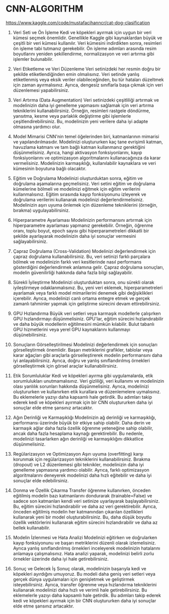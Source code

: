# CNN-ALGORITHM
https://www.kaggle.com/code/mustafacihanncr/cat-dog-clasification

1. Veri Seti ve Ön İşleme
Kedi ve köpekleri ayırmak için uygun bir veri kümesi seçmek önemlidir. Genellikle Kaggle gibi kaynaklardan büyük ve çeşitli bir veri kümesi kullanılır. Veri kümesini indirdikten sonra, resimleri ön işleme tabi tutmanız gerekebilir. Ön işleme adımları arasında resim boyutlarını yeniden şekillendirme, normalizasyon ve veri artırma gibi işlemler bulunabilir.

2. Veri Etiketleme ve Veri Düzenleme
Veri setinizdeki her resmin doğru bir şekilde etiketlendiğinden emin olmalısınız. Veri setinde yanlış etiketlenmiş veya eksik veriler olabileceğinden, bu tür hataları düzeltmek için zaman ayırmalısınız. Ayrıca, dengesiz sınıflarla başa çıkmak için veri düzenlemesi yapabilirsiniz.

3. Veri Artırma (Data Augmentation)
Veri setinizdeki çeşitliliği artırmak ve modelinizin daha iyi genelleme yapmasını sağlamak için veri artırma tekniklerini kullanabilirsiniz. Örneğin, resimleri rastgele döndürme, yansıtma, kesme veya parlaklık değiştirme gibi işlemlerle çeşitlendirebilirsiniz. Bu, modelinizin yeni verilere daha iyi adapte olmasına yardımcı olur.


4. Model Mimarisi
CNN'nin temel öğelerinden biri, katmanlarının mimarisi ve yapılandırılmasıdır. Modelinizi oluştururken kaç tane evrişimli katman, havuzlama katmanı ve tam bağlı katman kullanmanız gerektiğini düşünmelisiniz. Ayrıca, hangi aktivasyon fonksiyonlarını, kayıp fonksiyonlarını ve optimizasyon algoritmalarını kullanacağınıza da karar vermelisiniz. Modelinizin karmaşıklığı, kullanılabilir kaynaklara ve veri kümesinin boyutuna bağlı olacaktır.


5. Eğitim ve Doğrulama
Modelinizi oluşturduktan sonra, eğitim ve doğrulama aşamalarına geçmelisiniz. Veri setini eğitim ve doğrulama kümelerine bölmeli ve modelinizi eğitmek için eğitim verilerini kullanmalısınız. Eğitim sırasında kayıp fonksiyonunu izleyerek ve doğrulama verilerini kullanarak modelinizi değerlendirmelisiniz. Modelinizin aşırı uyuma önlemek için düzenleme tekniklerini (örneğin, bırakma) uygulayabilirsiniz.


6. Hiperparametre Ayarlaması
Modelinizin performansını artırmak için hiperparametre ayarlaması yapmanız gerekebilir. Örneğin, öğrenme oranı, toplu boyut, epoch sayısı gibi hiperparametreleri dikkatli bir şekilde ayarlayarak modelinizin daha iyi sonuçlar vermesini sağlayabilirsiniz.

7. Çapraz Doğrulama (Cross-Validation)
Modelinizi değerlendirmek için çapraz doğrulama kullanabilirsiniz. Bu, veri setinizi farklı parçalara bölmek ve modelinizin farklı veri kesitlerinde nasıl performans gösterdiğini değerlendirmek anlamına gelir. Çapraz doğrulama sonuçları, modelin güvenilirliği hakkında daha fazla bilgi sağlayabilir.

8. Sürekli İyileştirme
Modelinizi oluşturduktan sonra, onu sürekli olarak iyileştirmeye odaklanmalısınız. Bu, yeni veri eklemek, hiperparametreleri ayarlamak veya farklı model mimarilerini denemek gibi değişiklikleri içerebilir. Ayrıca, modelinizi canlı ortama entegre etmek ve gerçek zamanlı tahminler yapmak için geliştirme sürecini devam ettirebilirsiniz.

9. GPU Hızlandırma
Büyük veri setleri veya karmaşık modellerle çalışırken GPU hızlandırmayı düşünmelisiniz. GPU'lar, eğitim sürecini hızlandırabilir ve daha büyük modellerin eğitilmesini mümkün kılabilir. Bulut tabanlı GPU hizmetlerini veya yerel GPU kaynaklarını kullanmayı düşünebilirsiniz.

10. Sonuçların Görselleştirilmesi
Modelinizi değerlendirmek için sonuçları görselleştirmek önemlidir. Başarı metriklerini grafikler, tablolar veya karar ağaçları gibi araçlarla görselleştirerek modelin performansını daha iyi anlayabilirsiniz. Ayrıca, doğru ve yanlış sınıflandırılmış örnekleri görselleştirmek için görsel araçlar kullanabilirsiniz.

11. Etik Sorumluluklar
Kedi ve köpekleri ayırma gibi uygulamalarda, etik sorumlulukları unutmamalısınız. Veri gizliliği, veri kullanımı ve modelinizin olası yanlılık sorunları hakkında düşünmelisiniz. Ayrıca, modelinizi oluştururken ve kullanırken etik kurallara ve düzenlemelere uymalısınız.
Bu eklemelerle yazıyı daha kapsamlı hale getirdik. Bu adımları takip ederek kedi ve köpekleri ayırmak için bir CNN oluştururken daha iyi sonuçlar elde etme şansınız artacaktır.

13. Ağın Derinliği ve Karmaşıklığı
Modelinizin ağ derinliği ve karmaşıklığı, performansı üzerinde büyük bir etkiye sahip olabilir. Daha derin ve karmaşık ağlar daha fazla özellik öğrenme yeteneğine sahip olabilir, ancak daha fazla hesaplama kaynağı gerektirebilir. Bu nedenle, modelinizi tasarlarken ağın derinliği ve karmaşıklığını dikkatlice düşünmelisiniz.

14. Regülarizasyon ve Optimizasyon
Aşırı uyuma (overfitting) karşı korunmak için regülarizasyon tekniklerini kullanabilirsiniz. Bırakma (dropout) ve L2 düzenlemesi gibi teknikler, modelinizin daha iyi genelleme yapmasına yardımcı olabilir. Ayrıca, farklı optimizasyon algoritmalarını deneyerek modelinizi daha hızlı eğitebilir ve daha iyi sonuçlar elde edebilirsiniz.

15. Donma ve Özellik Çıkarma
Transfer öğrenme kullanırken, önceden eğitilmiş modelin bazı katmanlarını dondurarak (trainable=False) ve sadece son katmanları kendi veri setinize uyarlayarak başlayabilirsiniz. Bu, eğitim sürecini hızlandırabilir ve daha az veri gerektirebilir. Ayrıca, önceden eğitilmiş modelin her katmanından çıkarılan özellikleri kullanarak yeni bir model oluşturabilirsiniz. Bu, daha düşük boyutlu özellik vektörlerini kullanarak eğitim sürecini hızlandırabilir ve daha az bellek kullanabilir.

16. Modelin İzlenmesi ve Hata Analizi
Modelinizi eğitirken ve doğrularken kayıp fonksiyonunu ve başarı metriklerini düzenli olarak izlemelisiniz. Ayrıca yanlış sınıflandırılmış örnekleri inceleyerek modelinizin hatalarını anlamaya çalışmalısınız. Hata analizi yaparak, modelinizi belirli zorlu örnekler üzerinde daha iyi hale getirebilirsiniz.


17. Sonuç ve Gelecek İş
Sonuç olarak, modelinizin başarıyla kedi ve köpekleri ayırdığını umuyoruz. Bu modeli daha geniş veri setleri veya gerçek dünya uygulamaları için genişletmek ve geliştirmek isteyebilirsiniz. Ayrıca, transfer öğrenme veya hızlandırma tekniklerini kullanarak modelinizi daha hızlı ve verimli hale getirebilirsiniz.
Bu eklemelerle yazıyı daha kapsamlı hale getirdik. Bu adımları takip ederek kedi ve köpekleri ayırmak için bir CNN oluştururken daha iyi sonuçlar elde etme şansınız artacaktır.

